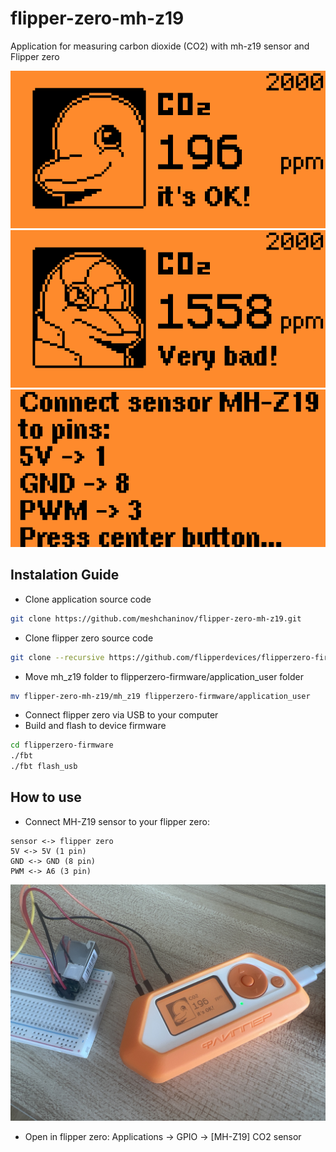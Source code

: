 # flipper-zero-mh-z19
Application for measuring carbon dioxide (CO2) with mh-z19 sensor and Flipper zero

![Ok ppm](.github/assets/Ok.png)
![Very bad ppm](.github/assets/Very.png)
![Setup](.github/assets/setup.png)



## Instalation Guide
- Clone application source code
```bash
git clone https://github.com/meshchaninov/flipper-zero-mh-z19.git
```
- Clone flipper zero source code
```bash
git clone --recursive https://github.com/flipperdevices/flipperzero-firmware.git
```
- Move mh_z19 folder to flipperzero-firmware/application_user folder
```bash
mv flipper-zero-mh-z19/mh_z19 flipperzero-firmware/application_user
```
- Connect flipper zero via USB to your computer
- Build and flash to device firmware
```bash
cd flipperzero-firmware
./fbt
./fbt flash_usb
```

## How to use
- Connect MH-Z19 sensor to your flipper zero:
```
sensor <-> flipper zero
5V <-> 5V (1 pin)
GND <-> GND (8 pin)
PWM <-> A6 (3 pin)
```
![setup](.github/assets/setup2.jpeg)
- Open in flipper zero:
Applications -> GPIO -> [MH-Z19] CO2 sensor
